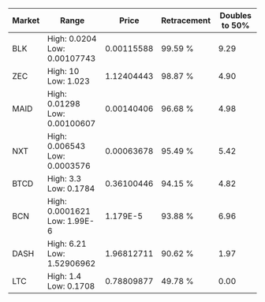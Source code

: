 | Market | Range | Price| Retracement | Doubles to 50% |
| --- | --- | --- | --- | --- |
| BLK | High: 0.0204<br />Low: 0.00107743 | 0.00115588 | 99.59 % | 9.29 |
| ZEC | High: 10<br />Low: 1.023 | 1.12404443 | 98.87 % | 4.90 |
| MAID | High: 0.01298<br />Low: 0.00100607 | 0.00140406 | 96.68 % | 4.98 |
| NXT | High: 0.006543<br />Low: 0.0003576 | 0.00063678 | 95.49 % | 5.42 |
| BTCD | High: 3.3<br />Low: 0.1784 | 0.36100446 | 94.15 % | 4.82 |
| BCN | High: 0.0001621<br />Low: 1.99E-6 | 1.179E-5 | 93.88 % | 6.96 |
| DASH | High: 6.21<br />Low: 1.52906962 | 1.96812711 | 90.62 % | 1.97 |
| LTC | High: 1.4<br />Low: 0.1708 | 0.78809877 | 49.78 % | 0.00 |
